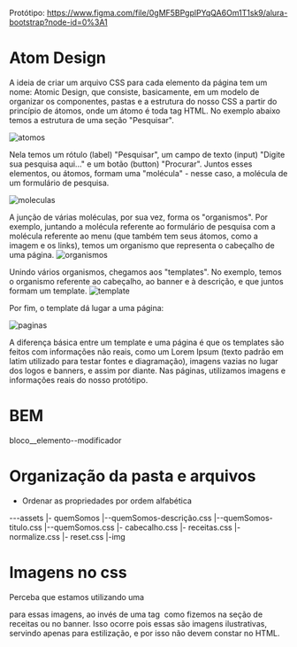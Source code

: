 
Protótipo: https://www.figma.com/file/0gMF5BPgplPYqQA6Om1T1sk9/alura-bootstrap?node-id=0%3A1

# Atom Design
A ideia de criar um arquivo CSS para cada elemento da página tem um nome: Atomic Design, que consiste, basicamente, em um modelo de organizar os componentes, pastas e a estrutura do nosso CSS a partir do princípio de átomos, onde um átomo é toda tag HTML. No exemplo abaixo temos a estrutura de uma seção "Pesquisar".

![atomos](./atomic-design/atomos.png)

Nela temos um rótulo (label) "Pesquisar", um campo de texto (input) "Digite sua pesquisa aqui..." e um botão (button) "Procurar". Juntos esses elementos, ou átomos, formam uma "molécula" - nesse caso, a molécula de um formulário de pesquisa.

![moleculas](./atomic-design/moleculas.png)

A junção de várias moléculas, por sua vez, forma os "organismos". Por exemplo, juntando a molécula referente ao formulário de pesquisa com a molécula referente ao menu (que também tem seus átomos, como a imagem e os links), temos um organismo que representa o cabeçalho de uma página.
![organismos](./atomic-design/organismos.png)

Unindo vários organismos, chegamos aos "templates". No exemplo, temos o organismo referente ao cabeçalho, ao banner e à descrição, e que juntos formam um template.
![template](./atomic-design/template.png)

Por fim, o template dá lugar a uma página:

![paginas](./atomic-design/paginas.png)

A diferença básica entre um template e uma página é que os templates são feitos com informações não reais, como um Lorem Ipsum (texto padrão em latim utilizado para testar fontes e diagramação), imagens vazias no lugar dos logos e banners, e assim por diante. Nas páginas, utilizamos imagens e informações reais do nosso protótipo.


# BEM
bloco__elemento--modificador


# Organização da pasta e arquivos

- Ordenar as propriedades por ordem alfabética

---assets
    |- quemSomos
        |--quemSomos-descrição.css
        |--quemSomos-titulo.css
        |--quemSomos.css
    |- cabecalho.css
    |- receitas.css
    |- normalize.css
    |- reset.css
    |-img

# Imagens no css
Perceba que estamos utilizando uma <div> para essas imagens, ao invés de uma tag <img> como fizemos na seção de receitas ou no banner. Isso ocorre pois essas são imagens ilustrativas, servindo apenas para estilização, e por isso não devem constar no HTML.
